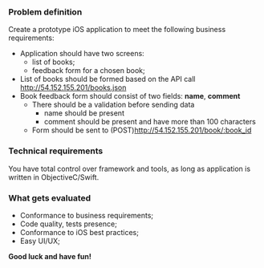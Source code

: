 ### Problem definition
Create a prototype iOS application to meet the following business requirements:

- Application should have two screens:
	- list of books;
	- feedback form for a chosen book;
- List of books should be formed based on the API call http://54.152.155.201/books.json
- Book feedback form should consist of two fields: **name**, **comment**
	- There should be a validation before sending data
		- name should be present
		- comment should be present and have more than 100 characters
	- Form should be sent to (POST)http://54.152.155.201/book/:book_id

### Technical requirements
You have total control over framework and tools, as long as application is written in ObjectiveC/Swift. 

### What gets evaluated

- Conformance to business requirements;
- Code quality, tests presence;
- Conformance to iOS best practices;
- Easy UI/UX;

**Good luck and have fun!**

